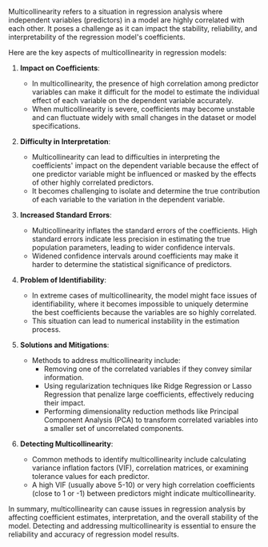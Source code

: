 Multicollinearity refers to a situation in regression analysis where independent variables (predictors) in a model are highly correlated with each other. It poses a challenge as it can impact the stability, reliability, and interpretability of the regression model's coefficients.

Here are the key aspects of multicollinearity in regression models:

1. **Impact on Coefficients**:
   - In multicollinearity, the presence of high correlation among predictor variables can make it difficult for the model to estimate the individual effect of each variable on the dependent variable accurately.
   - When multicollinearity is severe, coefficients may become unstable and can fluctuate widely with small changes in the dataset or model specifications.

2. **Difficulty in Interpretation**:
   - Multicollinearity can lead to difficulties in interpreting the coefficients' impact on the dependent variable because the effect of one predictor variable might be influenced or masked by the effects of other highly correlated predictors.
   - It becomes challenging to isolate and determine the true contribution of each variable to the variation in the dependent variable.

3. **Increased Standard Errors**:
   - Multicollinearity inflates the standard errors of the coefficients. High standard errors indicate less precision in estimating the true population parameters, leading to wider confidence intervals.
   - Widened confidence intervals around coefficients may make it harder to determine the statistical significance of predictors.

4. **Problem of Identifiability**:
   - In extreme cases of multicollinearity, the model might face issues of identifiability, where it becomes impossible to uniquely determine the best coefficients because the variables are so highly correlated.
   - This situation can lead to numerical instability in the estimation process.

5. **Solutions and Mitigations**:
   - Methods to address multicollinearity include:
     - Removing one of the correlated variables if they convey similar information.
     - Using regularization techniques like Ridge Regression or Lasso Regression that penalize large coefficients, effectively reducing their impact.
     - Performing dimensionality reduction methods like Principal Component Analysis (PCA) to transform correlated variables into a smaller set of uncorrelated components.

6. **Detecting Multicollinearity**:
   - Common methods to identify multicollinearity include calculating variance inflation factors (VIF), correlation matrices, or examining tolerance values for each predictor.
   - A high VIF (usually above 5-10) or very high correlation coefficients (close to 1 or -1) between predictors might indicate multicollinearity.

In summary, multicollinearity can cause issues in regression analysis by affecting coefficient estimates, interpretation, and the overall stability of the model. Detecting and addressing multicollinearity is essential to ensure the reliability and accuracy of regression model results.